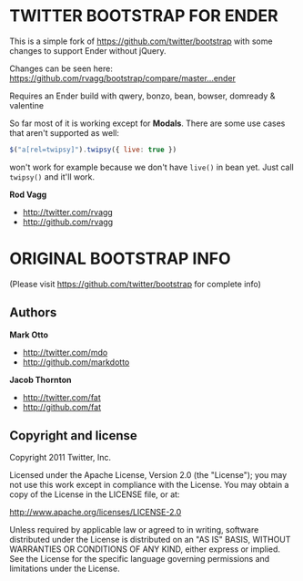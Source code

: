 TWITTER BOOTSTRAP FOR ENDER
===========================

This is a simple fork of https://github.com/twitter/bootstrap with some changes to support Ender without jQuery.

Changes can be seen here: https://github.com/rvagg/bootstrap/compare/master...ender

Requires an Ender build with qwery, bonzo, bean, bowser, domready & valentine

So far most of it is working except for **Modals**. There are some use cases that aren't supported as well:

```js
$("a[rel=twipsy]").twipsy({ live: true })
```

won't work for example because we don't have `live()` in bean yet. Just call `twipsy()` and it'll work.

**Rod Vagg**
+ http://twitter.com/rvagg
+ http://github.com/rvagg


ORIGINAL BOOTSTRAP INFO
=======================

(Please visit https://github.com/twitter/bootstrap for complete info)

Authors
-------

**Mark Otto**

+ http://twitter.com/mdo
+ http://github.com/markdotto

**Jacob Thornton**

+ http://twitter.com/fat
+ http://github.com/fat


Copyright and license
---------------------

Copyright 2011 Twitter, Inc.

Licensed under the Apache License, Version 2.0 (the "License");
you may not use this work except in compliance with the License.
You may obtain a copy of the License in the LICENSE file, or at:

   http://www.apache.org/licenses/LICENSE-2.0

Unless required by applicable law or agreed to in writing, software
distributed under the License is distributed on an "AS IS" BASIS,
WITHOUT WARRANTIES OR CONDITIONS OF ANY KIND, either express or implied.
See the License for the specific language governing permissions and
limitations under the License.
